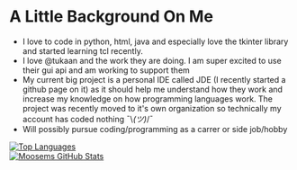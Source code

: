 # A Little Background On Me

 - I love to code in python, html, java and especially love the tkinter library and started learning tcl recently. 
 - I love @tukaan and the work they are doing. I am super excited to use their gui api and am working to support them
 - My current big project is a personal IDE called JDE (I recently started a github page on it) as it should help me understand how they work and increase my knowledge on how programming languages work. The project was recently moved to it's own organization so technically my account has coded nothing ¯\\_(ツ)_/¯
 - Will possibly pursue coding/programming as a carrer or side job/hobby

[![Top Languages](https://github-readme-stats.vercel.app/api/top-langs/?username=Moosems)](https://github.com/Moosems/github-readme-stats)
<br>
[![Moosems GitHub Stats](https://github-readme-stats.vercel.app/api?username=Moosems)](https://github.com/Moosems/github-readme-stats)
